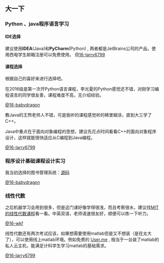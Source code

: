 ## 大一下

### Python 、java程序语言学习

#### IDE选择
 建议使用**IDEA**(Java)和**PyCharm**(Python) ,
 两者都是JetBrains公司的产品，使用西电学生邮箱注册可以免费使用。
 [@16-larry6799](<https://github.com/larry6799>)

#### 课程选择

根据自己的喜好来进行选择吧。

在2016级是第一次开Python语言课程，李光夏的Python感觉还不错，对刚学习编程语言的同学很友善，课程难度不高，无介绍经验。

[@16-babydragon](<https://github.com/baolintian>)

教Java的王煦老师人不错，可是我听的课程感觉听的稀里糊涂，直到大三学了C++。

Java中重点在于面向对象编程的思想，建议先花点时间看看C++的面向对象程序设计，这样就能很快适应从C编程到Java编程。

[@16-larry6799](<https://github.com/larry6799>)

### 程序设计基础课程设计实习

我当初选择的图书管理系统：[源码](<https://blog.csdn.net/bbtl_ast/article/details/62439748>)

[@16-babydragon](<https://github.com/baolintian>)

### 线性代数

之后机器学习会用到很多，但是这门课好像学得很浅，而且考察很水，建议找[MIT的线性代数课程](<https://www.bilibili.com/video/BV1zx411g7gq?from=search&seid=1257909976419465668>)看一看。中英双语，老师语速很友好，顺便可以练一下听力。

[@16-wkf](<https://github.com/kfwang-jpg>)

线性代数还有两次考试应该，如果想需要使用matlab但是又不想装（是在太大了），可以使用线上matlab环境。例如免费的 [User.me](https://www.uzer.me/) , 相当于一台装了matlab的私人云主机，能满足计科学生学习matlab的基础需求。

[@16-larry6799](<https://github.com/larry6799>)

